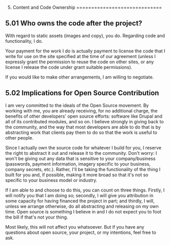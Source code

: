 5. Content and Code Ownership
=============================

5.01 Who owns the code after the project?
-----------------------------------------

With regard to static assets (images and copy), you do. Regarding code and functionality, I do.

Your payment for the work I do is actually payment to license the code that
I write for use on the site specified at the time of our agreement (unless
I expressly grant the permission to reuse the code on other sites, or any
license I release the code under grant suitable permissions).

If you would like to make other arrangements, I am willing to negotiate.

5.02 Implications for Open Source Contribution
----------------------------------------------

I am very committed to the ideals of the Open Source movement. By working with
me, you are already receiving, for no additional charge, the benefits of other
developers' open source efforts: software like Drupal and all of its
contributed modules, and so on. I believe strongly in giving back to the
community, and the way that most developers are able to do that is by
abstracting work that clients pay them to do so that the work is useful to
other people.

Since I actually own the source code for whatever I build for you, I reserve
the right to abstract it out and release it to the community. Don't worry:
I won't be giving out any data that is sensitive to your company/business
(passwords, payment information, imagery specific to your business, company secrets, etc.). Rather, I'll be taking
the functionality of the thing I built for you and, if possible, making it more
broad so that it's not so specific to your business model or industry. 

If I am able to and choose to do this, you can count on three things. Firstly,
I will notify you that I am doing so; secondly, I will give you attribution in
some capacity for having financed the project in part; and thirdly, I will,
unless we arrange otherwise, do all abstracting and releasing on my own time.
Open source is something I believe in and I do not expect you to foot the bill
if that's not your thing.

Most likely, this will not affect you whatsoever. But if you have any questions
about open source, your project, or my intentions, feel free to ask.
